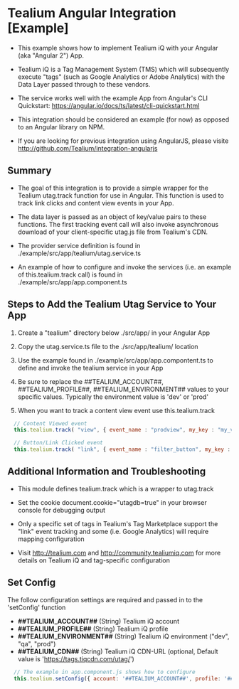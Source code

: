 # Tealium Angular Integration [Example]

* This example shows how to implement Tealium iQ with your Angular (aka "Angular 2") App.

* Tealium iQ is a Tag Management System (TMS) which will subsequently execute "tags" (such as Google Analytics or Adobe Analytics) with the Data Layer passed through to these vendors.

* The service works well with the example App from Angular's CLI Quickstart: https://angular.io/docs/ts/latest/cli-quickstart.html

* This integration should be considered an example (for now) as opposed to an Angular library on NPM.

* If you are looking for previous integration using AngularJS, please visite http://github.com/Tealium/integration-angularjs

## Summary

* The goal of this integration is to provide a simple wrapper for the Tealium utag.track function for use in Angular.  This function is used to track link clicks and content view events in your App.

* The data layer is passed as an object of key/value pairs to these functions.  The first tracking event call will also invoke asynchronous download of your client-specific utag.js file from Tealium's CDN.

* The provider service definition is found in ./example/src/app/tealium/utag.service.ts

* An example of how to configure and invoke the services (i.e. an example of this.tealium.track call) is found in ./example/src/app/app.component.ts

## Steps to Add the Tealium Utag Service to Your App

1. Create a "tealium" directory below ./src/app/ in your Angular App

2. Copy the utag.service.ts file to the ./src/app/tealium/ location

3. Use the example found in ./example/src/app/app.compontent.ts to define and invoke the tealium service in your App

4. Be sure to replace the ##TEALIUM_ACCOUNT##, ##TEALIUM_PROFILE##, ##TEALIUM_ENVIRONMENT## values to your specific values.  Typically the environment value is 'dev' or 'prod'

5. When you want to track a content view event use this.tealium.track

```javascript
  // Content Viewed event
  this.tealium.track( "view", { event_name : "prodview", my_key : "my_value", my_products_displayed : ["p1", "p2"] });

  // Button/Link Clicked event
  this.tealium.track( "link", { event_name : "filter_button", my_key : "my_value", my_filters_selected : ["f1", "f2"] });
```


## Additional Information and Troubleshooting

* This module defines tealium.track which is a wrapper to utag.track

* Set the cookie document.cookie="utagdb=true" in your browser console for debugging output

* Only a specific set of tags in Tealium's Tag Marketplace support the "link" event tracking and some (i.e. Google Analytics) will require mapping configuration

* Visit http://tealium.com and http://community.tealiumiq.com for more details on Tealium iQ and tag-specific configuration


## Set Config

The follow configuration settings are required and passed in to the 'setConfig' function

- **##TEALIUM_ACCOUNT##** (String) Tealium iQ account
- **##TEALIUM_PROFILE##** (String) Tealium iQ profile
- **##TEALIUM_ENVIRONMENT##** (String) Tealium iQ environment ("dev", "qa", "prod")
- **##TEALIUM_CDN##** (String) Tealium iQ CDN-URL (optional, Default value is 'https://tags.tiqcdn.com/utag/')

```javascript
  // The example in app.component.js shows how to configure
  this.tealium.setConfig({ account: '##TEALIUM_ACCOUNT##', profile: '##TEALIUM_PROFILE##', environment: '##TEALIUM_ENVIRONMENT##', cdn: '##TEALIUM_CDN##' });
```

